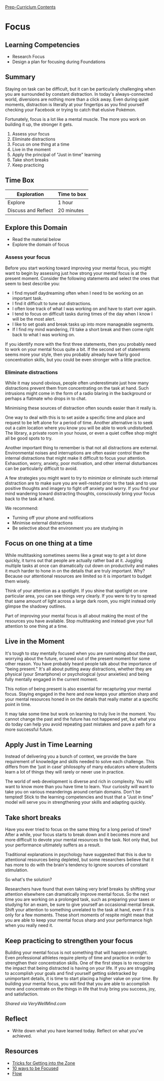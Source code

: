 [Prep-Curriclum Contents](README.md)

# Focus

## Learning Competencies
- Research Focus
- Design a plan for focusing during Foundations


## Summary
Staying on task can be difficult, but it can be particularly challenging when you are surrounded by constant distraction. In today's always-connected world, diversions are nothing more than a click away. Even during quiet moments, distraction is literally at your fingertips as you find yourself checking your Facebook or trying to catch that elusive Pokémon.

Fortunately, focus is a lot like a mental muscle. The more you work on building it up, the stronger it gets.

1. Assess your focus
2. Eliminate distractions
3. Focus on one thing at a time
4. Live in the moment
5. Apply the principal of "Just in time" learning
6. Take short breaks
7. Keep practicing

## Time Box

Exploration | Time to box |
------------|----------|
Explore | 1 hour
Discuss and Reflect  | 20 minutes |


## Explore this Domain
- Read the material below
- Explore the domain of focus


### Assess your focus
Before you start working toward improving your mental focus, you might want to begin by assessing just how strong your mental focus is at the present moment. Consider the following statements and select the ones that seem to best describe you:

- I find myself daydreaming often when I need to be working on an important task.
- I find it difficult to tune out distractions.
- I often lose track of what I was working on and have to start over again.
- I tend to focus on difficult tasks during times of the day when I know I will be the most alert.
- I like to set goals and break tasks up into more manageable segments.
- If I find my mind wandering, I'll take a short break and then come right back to what I was working on.

If you identify more with the first three statements, then you probably need to work on your mental focus quite a bit. If the second set of statements seems more your style, then you probably already have fairly good concentration skills, but you could be even stronger with a little practice.

### Eliminate distractions
While it may sound obvious, people often underestimate just how many distractions prevent them from concentrating on the task at hand. Such intrusions might come in the form of a radio blaring in the background or perhaps a flatmate who drops in to chat.

Minimising these sources of distraction often sounds easier than it really is.

One way to deal with this is to set aside a specific time and place and request to be left alone for a period of time. Another alternative is to seek out a calm location where you know you will be able to work undisturbed. The library, a private room in your house, or even a quiet coffee shop might all be good spots to try.

Another important thing to remember is that not all distractions are external. Environmental noises and interruptions are often easier control than the internal distractions that might make it difficult to focus your attention. Exhaustion, worry, anxiety, poor motivation, and other internal disturbances can be particularly difficult to avoid.

A few strategies you might want to try to minimize or eliminate such internal distraction are to make sure you are well-rested prior to the task and to use positive thoughts and imagery to fight off anxiety and worry. If you find your mind wandering toward distracting thoughts, consciously bring your focus back to the task at hand.

We recommend:
- Turning off your phone and notifications
- Minimise external distractions
- Be selective about the environment you are studying in

## Focus on one thing at a time
While multitasking sometimes seems like a great way to get a lot done quickly, it turns out that people are actually rather bad at it. Juggling multiple tasks at once can dramatically cut down on productivity and makes it much harder to hone in on the details that are truly important. Why? Because our attentional resources are limited so it is important to budget them wisely.

Think of your attention as a spotlight. If you shine that spotlight on one particular area, you can see things very clearly. If you were to try to spread that same amount of light across a large dark room, you might instead only glimpse the shadowy outlines.

Part of improving your mental focus is all about making the most of the resources you have available. Stop multitasking and instead give your full attention to one thing at a time.

## Live in the Moment
It's tough to stay mentally focused when you are ruminating about the past, worrying about the future, or tuned out of the present moment for some other reason. You have probably heard people talk about the importance of "being present." It's all about putting away distractions, whether they are physical (your Smartphone) or psychological (your anxieties) and being fully mentally engaged in the current moment.

This notion of being present is also essential for recapturing your mental focus. Staying engaged in the here and now keeps your attention sharp and your mental resources honed in on the details that really matter at a specific point in time.

It may take some time but work on learning to truly live in the moment. You cannot change the past and the future has not happened yet, but what you do today can help you avoid repeating past mistakes and pave a path for a more successful future.

## Apply Just in Time Learning
Instead of delivering you a bunch of context, we provide the bare requirement of knowledge and skills needed to solve each challenge. This differs from the ‘just in case’ philosophy of many educators where students learn a lot of things they will rarely or never use in practice.

The world of web development is diverse and rich in complexity. You will want to know more than you have time to learn. Your curiosity will want to take you on various meanderings around certain domains. Don't be tempted! Stick to the learning competencies and trust that a "Just in time" model will serve you in strengthening your skills and adapting quickly.

## Take short breaks
Have you ever tried to focus on the same thing for a long period of time? After a while, your focus starts to break down and it becomes more and more difficult to devote your mental resources to the task. Not only that, but your performance ultimately suffers as a result.

Traditional explanations in psychology have suggested that this is due to attentional resources being depleted, but some researchers believe that it has more to do with the brain's tendency to ignore sources of constant stimulation.

So what's the solution?

Researchers have found that even taking very brief breaks by shifting your attention elsewhere can dramatically improve mental focus. So the next time you are working on a prolonged task, such as preparing your taxes or studying for an exam, be sure to give yourself an occasional mental break. Shift your attention to something unrelated to the task at hand, even if it is only for a few moments. These short moments of respite might mean that you are able to keep your mental focus sharp and your performance high when you really need it.

## Keep practicing to strengthen your focus
Building your mental focus is not something that will happen overnight. Even professional athletes require plenty of time and practice in order to strengthen their concentration skills. One of the first steps is to recognize the impact that being distracted is having on your life. If you are struggling to accomplish your goals and find yourself getting sidetracked by unimportant details, it is time to start placing a higher value on your time. By building your mental focus, you will find that you are able to accomplish more and concentrate on the things in life that truly bring you success, joy, and satisfaction.

_Shared via VeryWellMind.com_

## Reflect
- Write down what you have learned today. Reflect on what you've achieved.

## Resources
- [Tricks for Getting into the Zone](http://www.themuse.com/advice/the-best-tricks-for-getting-in-the-zone-at-work)
- [10 ways to be Focused](https://www.verywellmind.com/ways-to-be-focused-sharp-naturally-3571859)
- [Flow](http://en.wikipedia.org/wiki/Flow_(psychology))



